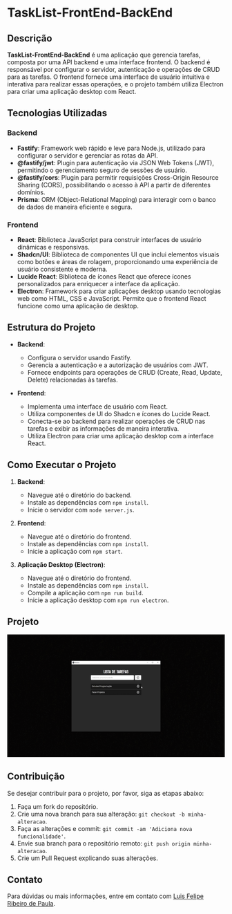# TaskList-FrontEnd-BackEnd

## Descrição

**TaskList-FrontEnd-BackEnd** é uma aplicação que gerencia tarefas, composta por uma API backend e uma interface frontend. O backend é responsável por configurar o servidor, autenticação e operações de CRUD para as tarefas. O frontend fornece uma interface de usuário intuitiva e interativa para realizar essas operações, e o projeto também utiliza Electron para criar uma aplicação desktop com React.

## Tecnologias Utilizadas

### Backend

- **Fastify**: Framework web rápido e leve para Node.js, utilizado para configurar o servidor e gerenciar as rotas da API.
- **@fastify/jwt**: Plugin para autenticação via JSON Web Tokens (JWT), permitindo o gerenciamento seguro de sessões de usuário.
- **@fastify/cors**: Plugin para permitir requisições Cross-Origin Resource Sharing (CORS), possibilitando o acesso à API a partir de diferentes domínios.
- **Prisma**: ORM (Object-Relational Mapping) para interagir com o banco de dados de maneira eficiente e segura.

### Frontend

- **React**: Biblioteca JavaScript para construir interfaces de usuário dinâmicas e responsivas.
- **Shadcn/UI**: Biblioteca de componentes UI que inclui elementos visuais como botões e áreas de rolagem, proporcionando uma experiência de usuário consistente e moderna.
- **Lucide React**: Biblioteca de ícones React que oferece ícones personalizados para enriquecer a interface da aplicação.
- **Electron**: Framework para criar aplicações desktop usando tecnologias web como HTML, CSS e JavaScript. Permite que o frontend React funcione como uma aplicação de desktop.

## Estrutura do Projeto

- **Backend**:

  - Configura o servidor usando Fastify.
  - Gerencia a autenticação e a autorização de usuários com JWT.
  - Fornece endpoints para operações de CRUD (Create, Read, Update, Delete) relacionadas às tarefas.

- **Frontend**:
  - Implementa uma interface de usuário com React.
  - Utiliza componentes de UI do Shadcn e ícones do Lucide React.
  - Conecta-se ao backend para realizar operações de CRUD nas tarefas e exibir as informações de maneira interativa.
  - Utiliza Electron para criar uma aplicação desktop com a interface React.

## Como Executar o Projeto

1. **Backend**:

   - Navegue até o diretório do backend.
   - Instale as dependências com `npm install`.
   - Inicie o servidor com `node server.js`.

2. **Frontend**:

   - Navegue até o diretório do frontend.
   - Instale as dependências com `npm install`.
   - Inicie a aplicação com `npm start`.

3. **Aplicação Desktop (Electron)**:
   - Navegue até o diretório do frontend.
   - Instale as dependências com `npm install`.
   - Compile a aplicação com `npm run build`.
   - Inicie a aplicação desktop com `npm run electron`.

## Projeto

<img src="./Example.gif">

## Contribuição

Se desejar contribuir para o projeto, por favor, siga as etapas abaixo:

1. Faça um fork do repositório.
2. Crie uma nova branch para sua alteração: `git checkout -b minha-alteracao`.
3. Faça as alterações e commit: `git commit -am 'Adiciona nova funcionalidade'`.
4. Envie sua branch para o repositório remoto: `git push origin minha-alteracao`.
5. Crie um Pull Request explicando suas alterações.

## Contato

Para dúvidas ou mais informações, entre em contato com [Luis Felipe Ribeiro de Paula](mailto:fefedias2005@gmail.com).
